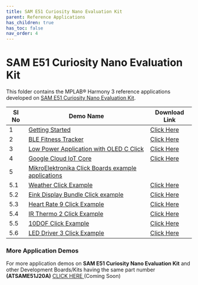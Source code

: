 ```yaml
---
title: SAM E51 Curiosity Nano Evaluation Kit
parent: Reference Applications
has_children: true
has_toc: false
nav_order: 4
---
```

# SAM E51 Curiosity Nano Evaluation Kit

This folder contains the MPLAB® Harmony 3 reference applications developed on [SAM E51 Curiosity Nano Evaluation Kit](https://www.microchip.com/DevelopmentTools/ProductDetails/PartNO/EV76S68A).   

|SI No| Demo Name | Download Link |
| --- | --- | -- |
| 1 | [Getting Started](./same51n_getting_started/readme.md) | [Click Here](https://github.com/MicrochipTech/MPLAB-Harmony-Reference-Apps/releases/latest/download/same51n_getting_started.zip) |
| 2 | [BLE Fitness Tracker](./ble_fitness_tracker/readme.md) | [Click Here](https://github.com/MicrochipTech/MPLAB-Harmony-Reference-Apps/releases/latest/download/ble_fitness_tracker.zip) |
| 3 | [Low Power Application with OLED C Click](./same51n_low_power_with_oled_c_click/readme.md) | [Click Here](https://github.com/MicrochipTech/MPLAB-Harmony-Reference-Apps/releases/latest/download/same51n_low_power_with_oled_c_click.zip) |
| 4 | [Google Cloud IoT Core](./same51n_google_cloud_iot_core/readme.md) | [Click Here](https://github.com/MicrochipTech/MPLAB-Harmony-Reference-Apps/releases/latest/download/same51n_google_cloud_iot_core.zip) |
| 5 | [MikroElektronika Click Boards example applications]() | |
| 5.1 | [Weather Click Example](./same51n_mikroe_click/weather/readme.md) | [Click Here](https://github.com/MicrochipTech/MPLAB-Harmony-Reference-Apps/releases/latest/download/weather.zip)  |
| 5.2 | [Eink Display Bundle Click example](./same51n_mikroe_click/eink_bundle/readme.md) | [Click Here](https://github.com/MicrochipTech/MPLAB-Harmony-Reference-Apps/releases/latest/download/eink_bundle.zip)  |
| 5.3 | [Heart Rate 9 Click Example](./same51n_mikroe_click/heartrate9/readme.md) | [Click Here](https://github.com/MicrochipTech/MPLAB-Harmony-Reference-Apps/releases/latest/download/heartrate9.zip)  |
| 5.4 | [IR Thermo 2 Click Example](./same51n_mikroe_click/ir_thermo2/readme.md) | [Click Here](https://github.com/MicrochipTech/MPLAB-Harmony-Reference-Apps/releases/latest/download/ir_thermo2.zip)  |
| 5.5 | [10DOF Click Example](./same51n_mikroe_click/10dof/readme.md) | [Click Here](https://github.com/MicrochipTech/MPLAB-Harmony-Reference-Apps/releases/latest/download/10dof.zip)  |
| 5.6 | [LED Driver 3 Click Example](./same51n_mikroe_click/leddriver3/readme.md) | [Click Here](https://github.com/MicrochipTech/MPLAB-Harmony-Reference-Apps/releases/latest/download/leddriver3.zip)  |
### More Application Demos

For more application demos on **SAM E51 Curiosity Nano Evaluation Kit** and other Development Boards/Kits having the same part number **(ATSAME51J20A)** <a href="" target="_blank"> CLICK HERE </a> (Coming Soon)
